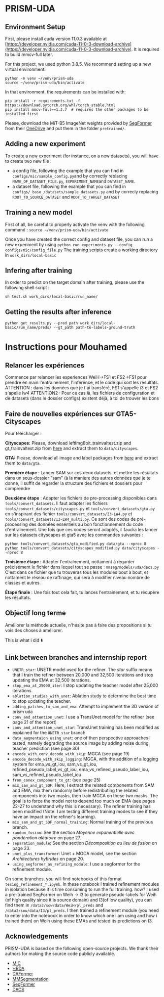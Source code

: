 # PRISM-UDA

## Environment Setup

First, please install cuda version 11.0.3 available at [https://developer.nvidia.com/cuda-11-0-3-download-archive](https://developer.nvidia.com/cuda-11-0-3-download-archive). It is required to build mmcv-full later.

For this project, we used python 3.8.5. We recommend setting up a new virtual
environment:

```shell
python -m venv ~/venv/prism-uda
source ~/venv/prism-uda/bin/activate
```

In that environment, the requirements can be installed with:

```shell
pip install -r requirements.txt -f https://download.pytorch.org/whl/torch_stable.html
pip install mmcv-full==1.3.7  # requires the other packages to be installed first
```

Please, download the MiT-B5 ImageNet weights provided by [SegFormer](https://github.com/NVlabs/SegFormer?tab=readme-ov-file#training)
from their [OneDrive](https://connecthkuhk-my.sharepoint.com/:f:/g/personal/xieenze_connect_hku_hk/EvOn3l1WyM5JpnMQFSEO5b8B7vrHw9kDaJGII-3N9KNhrg?e=cpydzZ) and put them in the folder `pretrained/`.

## Adding a new experiment 

To create a new experiment (for instance, on a new datasets), you will have to create two new file :
- a config file, following the example that you can find in ```configs/mic/sample_config.py```and by correctly replacing ```NAME_OF_DATASET_FILE.py```, ```EXPERIMENT_NAME```and ```DATASET_NAME```.
- a dataset file, following the example that you can find in ```configs/_base_/datasets/sample_datasets.py``` and by correcly replacing ```ROOT_TO_SOURCE_DATASET``` and ```ROOT_TO_TARGET_DATASET``` 

## Training a new model
First of all, be careful to properly activate the venv with the following command :
```source ~/venv/prism-uda/bin/activate```

Once you have created the correct config and dataset file, you can run a new experiment by using 
```python run_experiments.py --config configs/mic/config_file.py```
The training scripts create a working directory in ```work_dirs/local-basic```

## Infering after training
In order to predict on the target domain after training, please use the following shell script :
```shell
sh test.sh work_dirs/local-basic/run_name/
```

## Getting the results after inference 
```
python get_results.py --pred_path work_dirs/local-basic/run_name/preds/ --gt_path path-to-labels-ground-truth
```

# Instructions pour Mouhamed

## Relancer les expériences 
Commence par relancer les experiences WeiH->FS1 et FS2->FS1 pour prendre en main l'entrainement, l'inférence, et le code qui sort les résultats.
ATTENTION : dans les données que je t'ai transféré, FS1 s'appelle i3 et FS2 s'apelle lw4
ATTENTION2 : Pour ce cas là, les fichiers de configuration et de datasets (dans le dossier configs) existent déjà, à toi de trouver les bons

## Faire de nouvelles expériences sur GTA5-Cityscapes 

Pour télécharger :

**Cityscapes:** Please, download leftImg8bit_trainvaltest.zip and
gt_trainvaltest.zip from [here](https://www.cityscapes-dataset.com/downloads/)
and extract them to `data/cityscapes`.

**GTA:** Please, download all image and label packages from
[here](https://download.visinf.tu-darmstadt.de/data/from_games/) and extract
them to `data/gta`.

**Première étape** : Lancer SAM sur ces deux datasets, et mettre les résultats dans un sous-dossier "sam" (à la manière des autres données que je te donne, il suffit de regarder la structure des fichiers et dossiers pour comprendre

**Deuxième étape** : Adapter les fichiers de pre-processing disponibles dans ```tools/convert_datasets```.
Il faut adapter les fichiers ```tools/convert_datasets/cityscapes.py``` et ```tools/convert_datasets/gta.py``` en s'inspirant des fichier ```tools/convert_datasets/I3-LW4.py``` et ```tools/convert_datasets/I3-LW4_multi.py```.
Ce sont des codes de pré-processing des données essentiels au bon fonctionnement du code d'entraînement.
Une fois que ces codes seront adaptés, il faudra les lancer sur les datasets cityscapes et gta5 avec les commandes suivantes :
```
python tools/convert_datasets/gta_modified.py data/gta --nproc 8
python tools/convert_datasets/cityscapes_modified.py data/cityscapes --nproc 8
```

**Troisième étape** : Adapter l'entraînement, nottament à regarder précisément le fichier dans lequel tout se passe :
```mmseg/models/uda/dacs.py```
C'est dans ce fichier que tu trouveras tous les modules bout à bout, et nottament le réseau de raffinage, qui sera à modifier niveau nombre de classes et autres.

**Étape finale** :
Une fois tout cela fait, tu lances l'entrainement, et tu récupère les résultats.


## Objectif long terme 
Améliorer la méthode actuelle, n'hésite pas à faire des propositions si tu vois des choses à améliorer.

This is what i did ⬇️

## Link between branches and internship report

- ``UNETR_star``: UNETR model used for the refiner. The *star* suffix means that I train the refiner between 20,000 and 32,500 iterations and stop updating the EMA at 32,500 iterations.
- ``stop_ema_at_25000_iter``: I stop updating the teacher model after 25,000 iterations.
- ``ablation_studies_with_unet``: Ablation study to determine the best time to stop updating the teacher.
- ``adding_patches_to_sam_and_ema``:  Attempt to implement the 3D version of prism uda
- ``conv_and_attention_unet``: I use a TransUnet model for the refiner (see page 21 of the report)
- ``conv_and_attention_unet_star``: TransUnet training has been modified as explained for the ``UNETR_star`` branch
- ``data_augmentaion_using_unet``: one of then perspective approaches I tested, namely degrading the source image by adding noise during teacher prediction (see page 30)
- ``encode_with_conv_decode_with_skip``: MGCA (see page 19)
- ``encode_decode_with_skip_logging``: MGCA, with the addition of a logging system for ema_vs_gt_iou, sam_vs_gt_iou, refined_pseudo_label_vs_gt_iou, ema_vs_refined_pseudo_label_iou, sam_vs_refined_pseudo_label_iou
- ``from_conex_component_to_gt``: (see page 25)
- `mix_sam_and_gt_SDF`: Here, I extract the related components from SAM and EMA, mix them randomly before redistributing the related components into two masks, then train MGCA on these two masks. The goal is to force the model not to depend too much on EMA (see pages 22-27 to understand why this is necessary). The refiner training has been modified (Note: I am testing different training modes to see if they have an impact on the refiner's learning).
- `mix_sam_and_gt_SDF_normal_training`: Normal training of the previous branch.
- `random_fusion`: See the section *Moyenne exponentielle avec pondération aléatoire* on page 27.
- `separation_module`: See the section *Décomposition au lieu de fusion* on page 23.
- `unet_plus_transformer`: Unet + MGCA model, see the section *Architectures hybrides* on page 20.
- `using_segformer_as_refining_module`: I use a segformer for the refinement module.

On some branches, you will find notebooks of this format `tesing_refinement_*.ipynb`. In these notebook I trained refinement modules in isolation because it is time consuming to run the full training. how? I used a pre-trained SegFormer on Weih → I3 to generate pseudo-labels for Weih (of high quality since it is source domain) and I3(of low quality), you can find them in `/data2/sow/data/WeiH/pl_preds` and `/data2/sow/data/I3/pl_preds`. I then trained a refinement module (you need to enter into the notebook in order to know which one i am using and how i trained them) on Weih using these EMAs and tested its predictions on I3.

## Acknowledgements

PRISM-UDA is based on the following open-source projects. We thank their
authors for making the source code publicly available.

* [MIC](https://github.com/lhoyer/MIC)
* [HRDA](https://github.com/lhoyer/HRDA)
* [DAFormer](https://github.com/lhoyer/DAFormer)
* [MMSegmentation](https://github.com/open-mmlab/mmsegmentation)
* [SegFormer](https://github.com/NVlabs/SegFormer)
* [DACS](https://github.com/vikolss/DACS)
